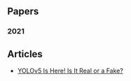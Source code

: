 
## Papers

### 2021

## Articles

* [YOLOv5 Is Here! Is It Real or a Fake?](https://viso.ai/deep-learning/yolov5-controversy/)